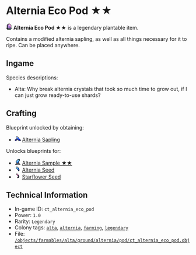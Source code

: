 # Alternia Eco Pod ★★

<img src="https://raw.githubusercontent.com/Ceterai/Enternia/main/objects/farmables/alta/ground/alternia/pod/icon.png" alt="Alternia Eco Pod ★★ icon" loading="lazy" height=16px width="auto" /> **Alternia Eco Pod ★★** is a legendary plantable item.

Contains a modified alternia sapling, as well as all things necessary for it to ripe. Can be placed anywhere.

## Ingame

Species descriptions:

- Alta: Why break alternia crystals that took so much time to grow out, if I can just grow ready-to-use shards?

## Crafting

Blueprint unlocked by obtaining:

- <img src="https://raw.githubusercontent.com/Ceterai/Enternia/main/objects/farmables/alta/ground/alternia/sapling/icon.png" alt="Alternia Sapling icon" loading="lazy" height=16px width="auto" /> [Alternia Sapling](https://ceterai.github.io/MyEnternia/Wiki/AlterniaSapling)

Unlocks blueprints for:

- <img src="https://raw.githubusercontent.com/Ceterai/Enternia/main/objects/alta/special/samples/alternia/icon.png" alt="Alternia Sample ★★ icon" loading="lazy" height=16px width="auto" /> [Alternia Sample ★★](https://ceterai.github.io/MyEnternia/Wiki/AlterniaSample)
- <img src="https://raw.githubusercontent.com/Ceterai/Enternia/main/objects/farmables/alta/ground/alternia/icon.png" alt="Alternia Seed icon" loading="lazy" height=16px width="auto" /> [Alternia Seed](https://ceterai.github.io/MyEnternia/Wiki/AlterniaSeed)
- <img src="https://raw.githubusercontent.com/Ceterai/Enternia/main/objects/farmables/alta/ground/stardust/icon.png" alt="Starflower Seed icon" loading="lazy" height=16px width="auto" /> [Starflower Seed](https://ceterai.github.io/MyEnternia/Wiki/StarflowerSeed)

## Technical Information

- In-game ID: `ct_alternia_eco_pod`
- Power: `1.0`
- Rarity: `Legendary`
- Colony tags: [`alta`](https://ceterai.github.io/MyEnternia/Wiki/Tags/Alta), [`alternia`](https://ceterai.github.io/MyEnternia/Wiki/Tags/Alternia), [`farming`](https://ceterai.github.io/MyEnternia/Wiki/Tags/Farming), [`legendary`](https://ceterai.github.io/MyEnternia/Wiki/Tags/Legendary)
- File: [`/objects/farmables/alta/ground/alternia/pod/ct_alternia_eco_pod.object`](https://github.com/Ceterai/Enternia/blob/main/objects/farmables/alta/ground/alternia/pod/ct_alternia_eco_pod.object)

